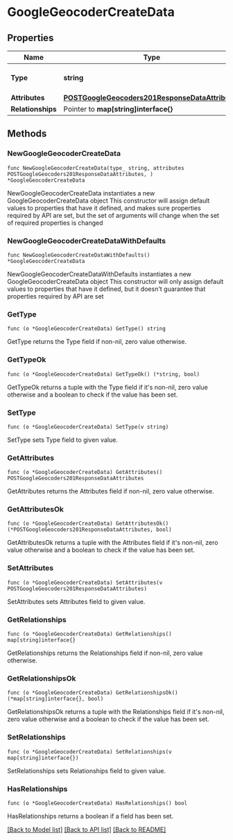 # GoogleGeocoderCreateData

## Properties

Name | Type | Description | Notes
------------ | ------------- | ------------- | -------------
**Type** | **string** | The resource&#39;s type | [default to "google_geocoders"]
**Attributes** | [**POSTGoogleGeocoders201ResponseDataAttributes**](POSTGoogleGeocoders201ResponseDataAttributes.md) |  | 
**Relationships** | Pointer to **map[string]interface{}** |  | [optional] 

## Methods

### NewGoogleGeocoderCreateData

`func NewGoogleGeocoderCreateData(type_ string, attributes POSTGoogleGeocoders201ResponseDataAttributes, ) *GoogleGeocoderCreateData`

NewGoogleGeocoderCreateData instantiates a new GoogleGeocoderCreateData object
This constructor will assign default values to properties that have it defined,
and makes sure properties required by API are set, but the set of arguments
will change when the set of required properties is changed

### NewGoogleGeocoderCreateDataWithDefaults

`func NewGoogleGeocoderCreateDataWithDefaults() *GoogleGeocoderCreateData`

NewGoogleGeocoderCreateDataWithDefaults instantiates a new GoogleGeocoderCreateData object
This constructor will only assign default values to properties that have it defined,
but it doesn't guarantee that properties required by API are set

### GetType

`func (o *GoogleGeocoderCreateData) GetType() string`

GetType returns the Type field if non-nil, zero value otherwise.

### GetTypeOk

`func (o *GoogleGeocoderCreateData) GetTypeOk() (*string, bool)`

GetTypeOk returns a tuple with the Type field if it's non-nil, zero value otherwise
and a boolean to check if the value has been set.

### SetType

`func (o *GoogleGeocoderCreateData) SetType(v string)`

SetType sets Type field to given value.


### GetAttributes

`func (o *GoogleGeocoderCreateData) GetAttributes() POSTGoogleGeocoders201ResponseDataAttributes`

GetAttributes returns the Attributes field if non-nil, zero value otherwise.

### GetAttributesOk

`func (o *GoogleGeocoderCreateData) GetAttributesOk() (*POSTGoogleGeocoders201ResponseDataAttributes, bool)`

GetAttributesOk returns a tuple with the Attributes field if it's non-nil, zero value otherwise
and a boolean to check if the value has been set.

### SetAttributes

`func (o *GoogleGeocoderCreateData) SetAttributes(v POSTGoogleGeocoders201ResponseDataAttributes)`

SetAttributes sets Attributes field to given value.


### GetRelationships

`func (o *GoogleGeocoderCreateData) GetRelationships() map[string]interface{}`

GetRelationships returns the Relationships field if non-nil, zero value otherwise.

### GetRelationshipsOk

`func (o *GoogleGeocoderCreateData) GetRelationshipsOk() (*map[string]interface{}, bool)`

GetRelationshipsOk returns a tuple with the Relationships field if it's non-nil, zero value otherwise
and a boolean to check if the value has been set.

### SetRelationships

`func (o *GoogleGeocoderCreateData) SetRelationships(v map[string]interface{})`

SetRelationships sets Relationships field to given value.

### HasRelationships

`func (o *GoogleGeocoderCreateData) HasRelationships() bool`

HasRelationships returns a boolean if a field has been set.


[[Back to Model list]](../README.md#documentation-for-models) [[Back to API list]](../README.md#documentation-for-api-endpoints) [[Back to README]](../README.md)


